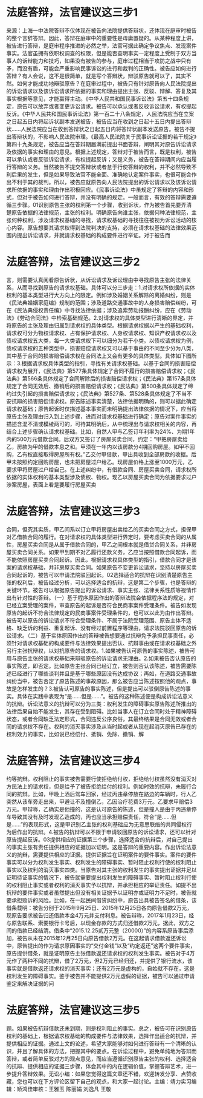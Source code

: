 # 法庭答辩，法官建议这三步1

来源：上海一中法院答辩不仅体现在被告向法院提供答辩状，还体现在庭审时被告的整个言辞答辩。因此，答辩在庭审中的重要性是毋庸置疑的。从某种程度上讲，被告进行答辩，是庭审程序推进的必然之举，法官可据此确定争议焦点、发现案件事实。法官虽拥有依职权调查的权限，但是能否查明事实一定程度上受制于双方当事人的诉辩能力和技巧，如果没有被告的参与，庭审过程相当于攻防之战中只有矛，而没有盾，可能会严重影响民事诉讼的进行和裁判的正确性。被告应如何进行答辩？有人会说，这不是很简单，就是写个答辩状，辩驳原告就可以了，其实不然。如何才能成功地辩驳原告？在庭审过程中，被告只有针对原告向人民法院提出的诉讼请求以及该诉讼请求所依据的事实和理由提出主张、反驳、辩解、答复及其事实根据等意见，才能赢得主动。《中华人民共和国民事诉讼法》第五十四条规定，原告可以放弃或者变更诉讼请求。被告可以承认或者反驳诉讼请求，有权提起反诉。《中华人民共和国民事诉讼法》第一百二十八条规定，人民法院应当在立案之日起五日内将起诉状副本发送被告，被告应当在收到之日起十五日内提出答辩状……人民法院应当在收到答辩状之日起五日内将答辩状副本发送原告。被告不提出答辩状的，不影响人民法院审理。《最高人民法院关于民事诉讼证据的若干规定》第四十九条规定，被告应当在答辩期届满前提出书面答辩，阐明其对原告诉讼请求及依据的事实和理由的意见。根据上述规定，答辩对于被告而言，既是权利，被告可以承认或者反驳诉讼请求，有权提起反诉；又是义务，被告在答辩期间内应当履行答辩的义务。当然被告不提交答辩状或者怠于行使答辩的权利，并不必然导致不利后果的发生，但是如果导致法官不能全面、准确地认定案件事实，也很可能会作出不利于其的裁判。所以，被告应就原告向人民法院提出的诉讼请求以及该诉讼请求所依据的事实和理由作出积极回应。《民事诉讼法》中虽规定了答辩的内容和形式，但对于被告如何进行答辩，并没有明确的规定。一般而言，有效的答辩需要遵循三步骤。01识别原告主张的权利第一个步骤，收到诉状，作为被告首先要弄清楚原告依据的法律规范，主张的权利。明确原告向谁主张，依据何种法律规范，主张何种权利，涉及请求权基础的寻找，请求权基础的寻找往往被视为诉讼活动的核心内容。原告想要其请求权得到法院判决的支持，必须在请求权基础的法律效果范围内提出诉讼请求，并就请求权基础的构成要件进行举证。对于被告而

# 法庭答辩，法官建议这三步2

言，则需要认真阅看原告诉状，从诉讼请求及诉讼理由中寻找原告主张的法律关系，从而寻找到原告的请求权基础。具体可以分三步走：1.对请求权所依据的实体权利的基本类型进行大方向上的限定。例如涉及婚姻关系解除的离婚纠纷，则是《民法典婚姻家庭编》规制的范围；涉及道路交通事故中的人身损害赔偿纠纷，可在《民法典侵权责任编》中寻找法律依据；涉及追索劳动报酬纠纷，应在《劳动法》《劳动合同法》中检索基础规范。2.对请求权的具体类型进行清晰的界定，并将原告的主张及理由归属到请求权的具体类型。根据请求权据以产生的基础权利，请求权可分为物权请求权、占有保护请求权、人身权请求权、知识产权请求权以及债权请求权五大类，每一大类请求权下可以细分为若干小类。以债权请求权为例，债权请求权的五种类型中，损害赔偿请求权又可以基于事由的不同至少分为八类，其中基于合同的损害赔偿请求权在合同法上又会有更多的具体类型。具体如下图所示：3.根据请求权具体类型的指引，寻找有关请求权基础。以基于合同的损害赔偿请求权为展开，《民法典》第577条具体规定了合同不履行的损害赔偿请求权；《民法典》第566条具体规定了合同解除后的损害赔偿请求权；《民法典》第157条具体规定了合同无效后、撤销后的损害赔偿请求权；《民法典》第500条具体规定了缔约过失引起的损害赔偿请求权；《民法典》第527条、第528条具体规定了不当不安抗辩的损害赔偿请求权。原告陈述事实清楚，法律依据明确的，则可以据此确定请求权基础；原告起诉时仅描述基本事实而未明确提出法律依据的情况下，应当将原告主张及理由归入到上述步骤，进而对请求权基础进行确定；原告对案件事实的描述含混不清或模棱两可的，可待其明确后，从中梳理出与请求权相关的内容，再结合上述步骤确认请求权基础。比如，自然人甲与乙签订年利率为24%、为期1年内的500万元借款合同。后双方又签订了房屋买卖合同，约定：“甲把房屋卖给乙，房款为甲的借款本息之和。甲须在一年内以该房款分4期回购房屋。如甲不回购，乙有权直接取得房屋所有权。”乙交付甲借款，甲出具收到全部房款的收据。后甲未按照约定回购房屋，也未把房屋过户给乙。现房屋价格上涨至1000万元，乙要求甲将房屋过户给自己。在上述纠纷中，有借款合同、房屋买卖合同，请求权所依据的实体权利的基本类型涉及债权、物权。现乙以房屋买卖合同为依据要求过户涉案房屋，表面上看是要履行房屋买卖

# 法庭答辩，法官建议这三步3

合同，但究其实质，甲乙间系以订立甲将房屋出卖给乙的买卖合同之方式，担保甲对乙借款合同的履行。在对请求权的具体类型进行界定时，要考虑买卖合同的从属性，房屋买卖合同是从属于借款合同的，甲乙之间根本就是借贷合同关系，并非房屋买卖合同关系。如果甲到期不对乙履行还款义务，乙应当按照借款合同起诉，而不能依照房屋买卖合同起诉。因此，根据请求权具体类型的指引，借款合同才是该案的请求权基础，并非房屋买卖合同。如果原告不变更诉讼请求，坚持以房屋买卖合同起诉的，被告可以申请法院驳回起诉。02选择适合的抗辩在识别清楚原告主张的权利后，被告经过分析，可以选择适合的抗辩，这是第二个步骤，也是答辩的关键环节。被告可以根据原告提出的诉讼请求、事实主张、法律关系性质等视情作出有针对性的答辩。（一）基于程序原因作出的答辩法院会依据程序法的规定，对已经立案受理的案件，审查原告的起诉是否符合民商事案件受理条件。被告如发现原告的起诉不符合法律规定的民商事案件受理条件的，也可以以此为由作出答辩。被告可以原告的诉讼请求不符合受理条件、不属于法院受理范围、原告主体不适格、缺乏诉的利益、重复起诉、没有经过前置程序等理由，请求法院驳回原告的诉讼请求。（二）基于实体原因作出的答辩被告想要通过抗辩免予承担民事责任，必须针对请求权基础的构成要件与法律效果提出否认、抗辩事由或在请求权基础之外另行主张抗辩权，以对抗原告的请求权。1.如果被告认可原告的事实陈述，被告可用与原告主张的请求权基础来辩驳原告的诉讼请求无理由。2.如果被告否认原告的事实陈述，即否定。比如原告主张合同已经订立，被告则否认该陈述，被告需要陈述已经进行了哪些谈判并且是基于哪些原因没有达成协议；再如，在道路交通事故纠纷当中，被告否定了原告陈述的事故原因，那么被告应当陈述按照他的观点，事故是怎样发生的？3.被告认可原告的事实陈述，但是提出可以驳倒原告陈述的事实。具体在实践中表现为“是……但是……”。被告的这种陈述便是构成诉讼法意义的抗辩。诉讼法意义的抗辩可以分为三类：权利发生的障碍事实原告陈述所推出的法律后果自始不能发生，其存在受到阻碍。比如当事人在订立合同时处于精神障碍状态，或者合同缺乏法定形式，合同违反公序良俗，其最终结果是合同无效或者合同的请求权不存在。权利的消灭事实涉及从当时起或者从现在起消灭原告已存在的权利效力的事实，比如说已经偿付、抵销、免除、撤销、解

# 法庭答辩，法官建议这三步4

约等抗辩。权利阻止的事实被告需要行使拒绝给付权，拒绝给付权虽然没有消灭对方民法上的请求权，但是给予了被告拒绝给付的权利。例如时效的抗辩，未履行合同的抗辩。比如，甲晚上酒后驾车回家，经过丙违章停放在路边的车辆时，行人乙突然从该车旁走出来，甲避让不及撞倒乙，乙因治疗花费3万元。乙要求甲赔偿3万元。甲辩称，乙确实是他撞的，这是认可原告的陈述，但是撞人是由于丙违章停车导致其没有及时发现乙造成的，丙也应当承担赔偿责任，符合“是……但是……”的表现形式，这是甲识别乙主张的权利基础应为无意思联络的共同侵权行为后作出的抗辩。4.被告的抗辩可以不限于申请驳回原告的诉讼请求，还可以针对原告提起反诉。03提供相应的证据第三个步骤，选择适合的抗辩后，对自己提出的事实主张有责任提供相应的证据加以证明。这是答辩的重要内容。作出诉讼法意义的抗辩，需要提供相应的证据。提供证据旨在证明案件的要件事实。案件的要件事实可以分为权利发生事实、权利发生的障碍事实、暂时阻止权利行使的权利阻止事实以及权利的消灭事实四类。当原告对其主张的权利发生的事实提出证据并足以证明待证事实的情况下，被告就需要提出权利发生的障碍事实、暂时阻止权利行使的权利阻止事实或者权利的消灭事实予以抗辩，并承担相应的举证责任。如提不出抗辩的要件事实或者虽然提出但没有相关证据予以证明亦或证明力不足时，被告就要承担败诉的风险。比如，在一起民间借贷纠纷中，原告出具被告签名的借条，该借条载明：被告分别于2015年9月25日、2015年12月25日各向原告借款2万元，现原告要求被告归还借款本金4万元并支付利息。被告辩称，2017年1月23日，经与原告联系、索要银行卡号后，以现金存款的方式归还借款2万元，据此，双方之间的借款已经结清。借条中“2015.12.25贰万元整（20000）”的内容系原告事后添加，被告从未在2015年12月25日向原告借款2万元。在这起请求借款返还诉讼中，原告提出的作为请求原因事实的“交付金钱”以及“约定返还”这两个要件事实，原告提供借条，就是证明原告主张借款返还请求权的权利发生事实。被告对于4万元作了两种不同的抗辩，借了2万元，但2万元已经归还，并提供了银行流水，该事实就是借款返还请求权的消灭事实；还有2万元是虚构的，自始就不存在，这是权利发生的障碍事实。鉴于被告并不能提供2万元虚假的证据，被告可以通过申请鉴定来解决证据的问

# 法庭答辩，法官建议这三步5

题。如果被告抗辩借款还未到期，则是权利阻止的事实。总之，被告可在识别原告权利的基础上，根据请求权基础的构成要件与法律效果，选择作出适合的抗辩，并提供相应的证据。通过上文的论述，希望大家能够对如何进行答辩有一个清晰的认识，并且了解具体的方法，把握其中的要点。在诉讼过程中，避免单纯地为答辩而答辩，或者简单反驳对方的观点意见，而应当遵循识别原告主张的权利、选择适合的抗辩、提供相应的证据三步骤，体会其中的内在逻辑价值，掌握答辩艺术，进一步提升答辩效果。无讼小编：如果您觉得这篇文章还不错，欢迎转发分享、点赞收藏，您也可以在下方评论区留下自己的观点，和大家一起讨论。主编：靖力实习编辑：矫鸿佳审核：王雅玉 陈丽娟 刘逸凡 王敬

